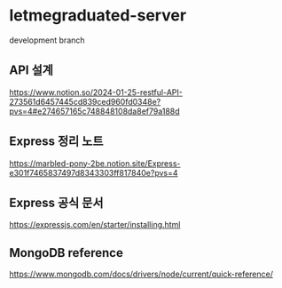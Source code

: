 # letmegraduated-server

development branch
## API 설계
https://www.notion.so/2024-01-25-restful-API-273561d6457445cd839ced960fd0348e?pvs=4#e274657165c748848108da8ef79a188d

## Express 정리 노트
https://marbled-pony-2be.notion.site/Express-e301f7465837497d8343303ff817840e?pvs=4

## Express 공식 문서
https://expressjs.com/en/starter/installing.html

## MongoDB reference
https://www.mongodb.com/docs/drivers/node/current/quick-reference/